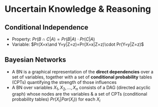 # Uncertain Knowledge & Reasoning

## Conditional Independence

- Property: $Pr(B\cap C|A)=Pr(B|A)\cdot Pr(C|A)$
- Variable: $Pr(X=x\and Y=y|Z=z)=Pr(X=x|Z=z)\cdot Pr(Y=y|Z=z)$



## Bayesian Networks

- A BN is a graphical representation of the **direct dependencies** over a set of variables, together with a set of **conditional probability** tables (CPTs) quantifying the strength of those influences
- A BN over variables ${X_1, X_2, \dots , X_n}$ consists of a DAG (directed acyclic graph) whose nodes are the variables & a set of CPTs (conditional probability tables) $Pr(X_i|Par(X_i))$ for each $X_i$
